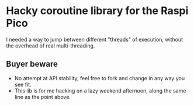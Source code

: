 # Hacky coroutine library for the Raspi Pico

I needed a way to jump between different "threads" of execution, without the overhead of real multi-threading.

## Buyer beware

* No attempt at API stability, feel free to fork and change in any way you see fit.
* This lib is for me hacking on a lazy weekend afternoon, along the same line as the point above.
